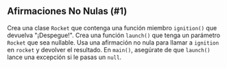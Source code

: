 ## Afirmaciones No Nulas (#1)

Crea una clase `Rocket` que contenga una función miembro `ignition()` que devuelva "¡Despegue!". Crea una función `launch()` que tenga un parámetro `Rocket` que sea nullable. Usa una afirmación no nula para llamar a `ignition` en `rocket` y devolver el resultado. En `main()`, asegúrate de que `launch()` lance una excepción si le pasas un `null`.
